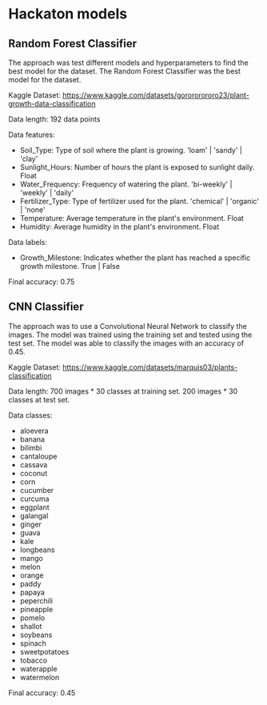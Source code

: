 # Hackaton models

## Random Forest Classifier

The approach was test different models and hyperparameters to find the best model for the dataset. The Random Forest Classifier was the best model for the dataset.

Kaggle Dataset: https://www.kaggle.com/datasets/gorororororo23/plant-growth-data-classification

Data length: 192 data points

Data features:
- Soil_Type: Type of soil where the plant is growing. 'loam' | 'sandy' | 'clay'
- Sunlight_Hours: Number of hours the plant is exposed to sunlight daily. Float
- Water_Frequency: Frequency of watering the plant. 'bi-weekly' | 'weekly' | 'daily'
- Fertilizer_Type: Type of fertilizer used for the plant. 'chemical' | 'organic' | 'none'
- Temperature: Average temperature in the plant's environment. Float
- Humidity: Average humidity in the plant's environment. Float

Data labels:
- Growth_Milestone: Indicates whether the plant has reached a specific growth milestone. True | False

Final accuracy: 0.75

## CNN Classifier

The approach was to use a Convolutional Neural Network to classify the images. The model was trained using the training set and tested using the test set. The model was able to classify the images with an accuracy of 0.45.

Kaggle Dataset: https://www.kaggle.com/datasets/marquis03/plants-classification

Data length: 700 images * 30 classes at training set. 200 images * 30 classes at test set.

Data classes:
- aloevera
- banana
- bilimbi
- cantaloupe
- cassava
- coconut
- corn
- cucumber
- curcuma
- eggplant
- galangal
- ginger
- guava
- kale
- longbeans
- mango
- melon
- orange
- paddy
- papaya
- peperchili
- pineapple
- pomelo
- shallot
- soybeans
- spinach
- sweetpotatoes
- tobacco
- waterapple
- watermelon

Final accuracy: 0.45
